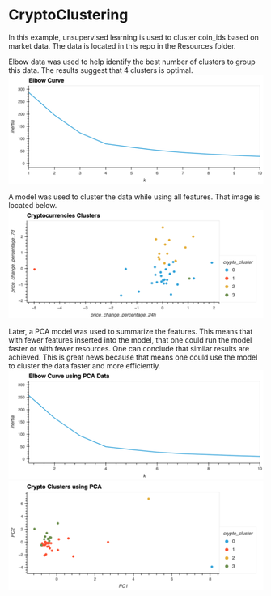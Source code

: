 # CryptoClustering

In this example, unsupervised learning is used to cluster coin_ids based on market data. The data is located in this repo in the Resources folder. 

Elbow data was used to help identify the best number of clusters to group this data. The results suggest that 4 clusters is optimal.
<img src="images/elbow.png">

A model was used to cluster the data while using all features. That image is located below.
<img src="images/clusters.png">

Later, a PCA model was used to summarize the features. This means that with fewer features inserted into the model, that one could run the model faster or with fewer resources. One can conclude that similar results are achieved. This is great news because that means one could use the model to cluster the data faster and more efficiently.
<img src="images/elbow_pca.png">
<img src="images/clusters_pca.png">